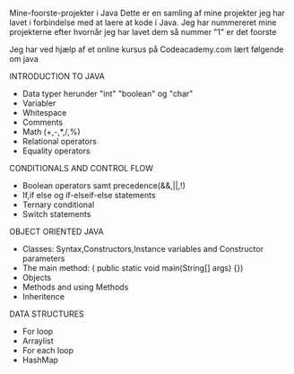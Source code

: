 Mine-foorste-projekter i Java
Dette er en samling af mine projekter jeg har lavet i forbindelse med at laere at kode i Java.
Jeg har nummereret mine projekterne efter hvornår jeg har lavet dem så nummer "1" er det foorste 

Jeg har ved hjælp af et online kursus på Codeacademy.com lært følgende om java 

INTRODUCTION TO JAVA
- Data typer herunder "int" "boolean" og "char"
- Variabler
- Whitespace
- Comments 
- Math (+,-,*,/,%)
- Relational operators
- Equality operators

CONDITIONALS AND CONTROL FLOW
- Boolean operators samt precedence(&&,||,!) 
- If,if else og if-elseif-else statements
- Ternary conditional
- Switch statements

OBJECT ORIENTED JAVA
- Classes: Syntax,Constructors,Instance variables and Constructor parameters
- The main method: ( public static void main(String[] args) {})
- Objects
- Methods and using Methods
- Inheritence

DATA STRUCTURES
- For loop
- Arraylist
- For each loop
- HashMap
